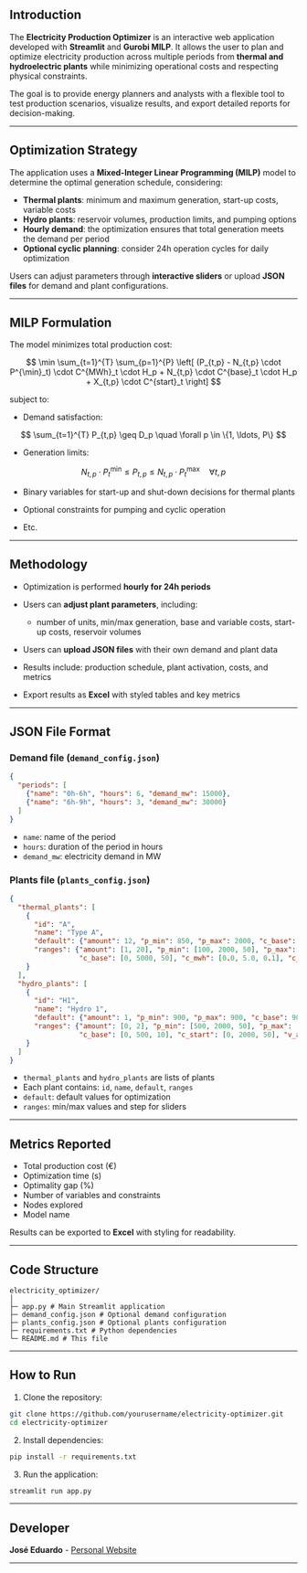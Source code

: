 ## Introduction

The **Electricity Production Optimizer** is an interactive web application developed with **Streamlit** and **Gurobi MILP**.
It allows the user to plan and optimize electricity production across multiple periods from **thermal and hydroelectric plants** while minimizing operational costs and respecting physical constraints.

The goal is to provide energy planners and analysts with a flexible tool to test production scenarios, visualize results, and export detailed reports for decision-making.

---

## Optimization Strategy

The application uses a **Mixed-Integer Linear Programming (MILP)** model to determine the optimal generation schedule, considering:

* **Thermal plants**: minimum and maximum generation, start-up costs, variable costs
* **Hydro plants**: reservoir volumes, production limits, and pumping options
* **Hourly demand**: the optimization ensures that total generation meets the demand per period
* **Optional cyclic planning**: consider 24h operation cycles for daily optimization

Users can adjust parameters through **interactive sliders** or upload **JSON files** for demand and plant configurations.

---

## MILP Formulation

The model minimizes total production cost:

$$
\min \sum_{t=1}^{T} \sum_{p=1}^{P} \left[ (P_{t,p} - N_{t,p} \cdot P^{\min}_t) \cdot C^{MWh}_t \cdot H_p + N_{t,p} \cdot C^{base}_t \cdot H_p + X_{t,p} \cdot C^{start}_t \right]
$$

subject to:

* Demand satisfaction:

$$
\sum_{t=1}^{T} P_{t,p} \geq D_p \quad \forall p \in \{1, \ldots, P\}
$$

* Generation limits:

$$
N_{t,p} \cdot P^{\min}_t \leq P_{t,p} \leq N_{t,p} \cdot P^{\max}_t \quad \forall t, p
$$

* Binary variables for start-up and shut-down decisions for thermal plants

* Optional constraints for pumping and cyclic operation

* Etc.

---

## Methodology

* Optimization is performed **hourly for 24h periods**
* Users can **adjust plant parameters**, including:

  * number of units, min/max generation, base and variable costs, start-up costs, reservoir volumes
* Users can **upload JSON files** with their own demand and plant data
* Results include: production schedule, plant activation, costs, and metrics
* Export results as **Excel** with styled tables and key metrics

---

## JSON File Format

### Demand file (`demand_config.json`)

```json
{
  "periods": [
    {"name": "0h-6h", "hours": 6, "demand_mw": 15000},
    {"name": "6h-9h", "hours": 3, "demand_mw": 30000}
  ]
}
```

* `name`: name of the period
* `hours`: duration of the period in hours
* `demand_mw`: electricity demand in MW

### Plants file (`plants_config.json`)

```json
{
  "thermal_plants": [
    {
      "id": "A",
      "name": "Type A",
      "default": {"amount": 12, "p_min": 850, "p_max": 2000, "c_base": 1000, "c_mwh": 2.0, "c_start": 2000},
      "ranges": {"amount": [1, 20], "p_min": [100, 2000, 50], "p_max": [500, 5000, 50],
                 "c_base": [0, 5000, 50], "c_mwh": [0.0, 5.0, 0.1], "c_start": [0, 3000, 50]}
    }
  ],
  "hydro_plants": [
    {
      "id": "H1",
      "name": "Hydro 1",
      "default": {"amount": 1, "p_min": 900, "p_max": 900, "c_base": 90, "c_mwh": 0, "c_start": 1500, "v_abai": 0.31},
      "ranges": {"amount": [0, 2], "p_min": [500, 2000, 50], "p_max": [500, 2000, 50],
                 "c_base": [0, 500, 10], "c_start": [0, 2000, 50], "v_abai": [0.0, 1.0, 0.01]}
    }
  ]
}
```

* `thermal_plants` and `hydro_plants` are lists of plants
* Each plant contains: `id`, `name`, `default`, `ranges`
* `default`: default values for optimization
* `ranges`: min/max values and step for sliders

---

## Metrics Reported

* Total production cost (€)
* Optimization time (s)
* Optimality gap (%)
* Number of variables and constraints
* Nodes explored
* Model name

Results can be exported to **Excel** with styling for readability.

---

## Code Structure

```text
electricity_optimizer/
│
├─ app.py # Main Streamlit application
├─ demand_config.json # Optional demand configuration
├─ plants_config.json # Optional plants configuration
├─ requirements.txt # Python dependencies
└─ README.md # This file
```

---

## How to Run

1. Clone the repository:

```bash
git clone https://github.com/yourusername/electricity-optimizer.git
cd electricity-optimizer
```

2. Install dependencies:

```bash
pip install -r requirements.txt
```

3. Run the application:

```bash
streamlit run app.py
```

---

## Developer

**José Eduardo** - [Personal Website](https://jeduapf.github.io)

---